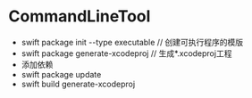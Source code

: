 # CommandLineTool

* swift package init --type executable // 创建可执行程序的模版
* swift package generate-xcodeproj // 生成*.xcodeproj工程
* 添加依赖
* swift package update
* swift build generate-xcodeproj
